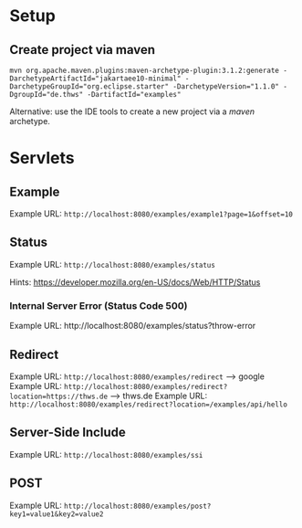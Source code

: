 # Setup

## Create project via maven

    mvn org.apache.maven.plugins:maven-archetype-plugin:3.1.2:generate -DarchetypeArtifactId="jakartaee10-minimal" -DarchetypeGroupId="org.eclipse.starter" -DarchetypeVersion="1.1.0" -DgroupId="de.thws" -DartifactId="examples"

Alternative: use the IDE tools to create a new project via a _maven_ archetype.

# Servlets

## Example

Example URL: `http://localhost:8080/examples/example1?page=1&offset=10`

## Status

Example URL: `http://localhost:8080/examples/status`

Hints:
https://developer.mozilla.org/en-US/docs/Web/HTTP/Status

### Internal Server Error (Status Code 500)

Example URL: http://localhost:8080/examples/status?throw-error

## Redirect

Example URL: `http://localhost:8080/examples/redirect` --> google
Example URL: `http://localhost:8080/examples/redirect?location=https://thws.de` --> thws.de
Example URL: `http://localhost:8080/examples/redirect?location=/examples/api/hello`

## Server-Side Include

Example URL: `http://localhost:8080/examples/ssi`

## POST

Example URL: `http://localhost:8080/examples/post?key1=value1&key2=value2`

